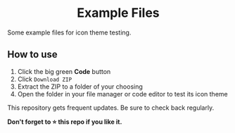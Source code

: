 <div align=center>
  <h1>Example Files</h1>
</div>

Some example files for icon theme testing.

## How to use

1. Click the big green **Code** button
2. Click `Download ZIP`
3. Extract the ZIP to a folder of your choosing
4. Open the folder in your file manager or code editor to test its icon theme

This repository gets frequent updates. Be sure to check back regularly.

**Don't forget to ⭐ this repo if you like it.**
